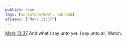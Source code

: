 ```yaml
---
publish: true
tags: [Scripture/NewT, noGraph]
aliases: ["Mark 13:37"]
---
```

[Mark 13:37](https://churchofjesuschrist.org/study/scriptures/nt/mark/13?lang=eng&id=p37#p37) And what I say unto you I say unto all, Watch.




